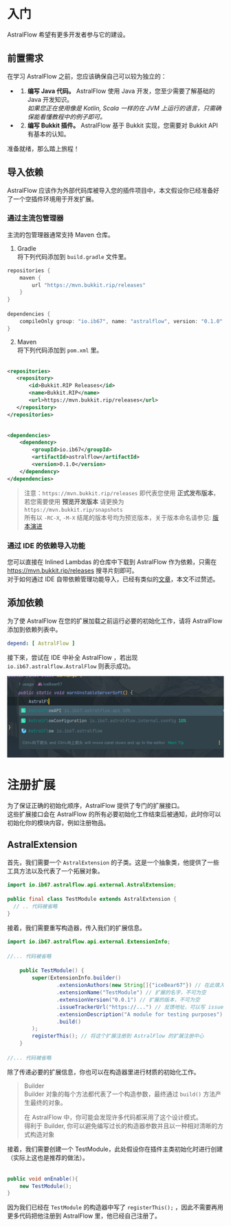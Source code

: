 # 入门

AstralFlow 希望有更多开发者参与它的建设。

## 前置需求

在学习 AstralFlow 之前，您应该确保自己可以较为独立的：

-
    1. **编写 Java 代码。** AstralFlow 使用 Java 开发，您至少需要了解基础的 Java 开发知识。  
       *如果您正在使用像是 Kotlin, Scala 一样的在 JVM 上运行的语言，只需确保能看懂教程中的例子即可。*

-
    2. **编写 Bukkit 插件。** AstralFlow 基于 Bukkit 实现，您需要对 Bukkit API 有基本的认知。

准备就绪，那么踏上旅程！

## 导入依赖

AstralFlow 应该作为外部代码库被导入您的插件项目中，本文假设你已经准备好了一个空插件环境用于开发扩展。

### 通过主流包管理器

主流的包管理器通常支持 Maven 仓库。

1. Gradle    
   将下列代码添加到 `build.gradle` 文件里。

```groovy
repositories {
    maven {
        url "https://mvn.bukkit.rip/releases"
    }
}

dependencies {
    compileOnly group: "io.ib67", name: "astralflow", version: "0.1.0"
}
 ```

2. Maven     
   将下列代码添加到 `pom.xml` 里。

 ```xml

<repositories>
    <repository>
        <id>Bukkit.RIP Releases</id>
        <name>Bukkit.RIP</name>
        <url>https://mvn.bukkit.rip/releases</url>
    </repository>
</repositories>
```

```xml

<dependencies>
    <dependency>
        <groupId>io.ib67</groupId>
        <artifactId>astralflow</artifactId>
        <version>0.1.0</version>
    </dependency>
</dependencies>
```

> 注意：`https://mvn.bukkit.rip/releases` 即代表您使用 **正式发布版本**，若您需要使用 **预览开发版本** 请更换为 `https://mvn.bukkit.rip/snapshots`  
> 所有以 `-RC-X`, `-M-X` 结尾的版本号均为预览版本，关于版本命名请参见: [版本演进](https://github.com/saltedfishclub/documents/blob/main/Evolution.md)

### 通过 IDE 的依赖导入功能

您可以直接在 Inlined Lambdas 的仓库中下载到 AstralFlow 作为依赖，只需在 https://mvn.bukkit.rip/releases 搜寻片刻即可。  
对于如何通过 IDE 自带依赖管理功能导入，已经有类似的[文章](https://blog.csdn.net/qq_26525215/article/details/53239123)，本文不过赘述。

## 添加依赖

为了使 AstralFlow 在您的扩展加载之前运行必要的初始化工作，请将 AstralFlow 添加到依赖列表中。

```yml
depend: [ AstralFlow ]
```

接下來，尝试在 IDE 中补全 AstralFlow ，若出现 `io.ib67.astralflow.AstralFlow` 则表示成功。

![效果图](../../assets/tab_comp.png)

# 注册扩展

为了保证正确的初始化顺序，AstralFlow 提供了专门的扩展接口。  
这些扩展接口会在 AstralFlow 的所有必要初始化工作结束后被通知，此时你可以初始化你的模块内容，例如注册物品。  

## AstralExtension

首先，我们需要一个 `AstralExtension` 的子类。这是一个抽象类，他提供了一些工具方法以及代表了一个拓展对象。  

```java
import io.ib67.astralflow.api.external.AstralExtension;

public final class TestModule extends AstralExtension {
  // .. 代码被省略
}
```

接着，我们需要重写构造器，传入我们的扩展信息。

```java
import io.ib67.astralflow.api.external.ExtensionInfo;

//... 代码被省略

    public TestModule() {
        super(ExtensionInfo.builder()
                .extensionAuthors(new String[]{"iceBear67"}) // 在此填入作者的名字，可空
                .extensionName("TestModule") // 扩展的名字，不可为空
                .extensionVersion("0.0.1") // 扩展的版本，不可为空
                .issueTrackerUrl("https://...") // 反馈地址，可以写 issues 也可以写联系方式
                .extensionDescription("A module for testing purposes") // 扩展描述
                .build()
        );
        registerThis(); // 将这个扩展注册到 AstralFlow 的扩展注册中心
    }

//... 代码被省略
```

除了传递必要的扩展信息，你也可以在构造器里进行材质的初始化工作。

> Builder  
Builder 对象的每个方法都代表了一个构造参数，最终通过 `build()` 方法产生最终的对象。  
> 
>  在 AstralFlow 中，你可能会发现许多代码都采用了这个设计模式。  
得利于 Builder, 你可以避免编写过长的构造器参数并且以一种相对清晰的方式构造对象  

接着，我们需要创建一个 TestModule，此处假设你在插件主类初始化时进行创建（实际上这也是推荐的做法）。

```java

public void onEnable(){
    new TestModule();
}

```

因为我们已经在 `TestModule` 的构造器中写了 `registerThis();` ，因此不需要再用更多代码把他注册到 AstralFlow 里，他已经自己注册了。